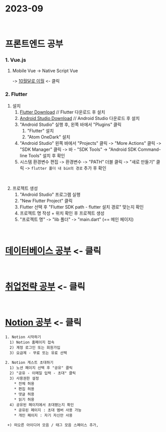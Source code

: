 # 2023-09

<br>

# 프론트엔드 공부

### 1. Vue.js
 1. Mobile Vue -> Native Script Vue

    -> [10월달로 이월](https://github.com/jinhuck854/Blog/blob/main/issues/2023-10.md) <- 클릭

### 2. Flutter
 1. 설치
    1) [Flutter Download](https://docs.flutter.dev/get-started/install) // Flutter 다운로드 후 설치
    2) [Android Studio Download](https://developer.android.com/studio) // Android Studio 다운로드 후 설치
    3) "Android Studio" 실행 후, 왼쪽 바에서 "Plugins" 클릭
       1) "Flutter" 설치
       2) "Atom OneDark" 설치
    4) "Android Studio" 왼쪽 바에서 "Projects" 클릭 -> "More Actions" 클릭 -> "SDK Manager" 클릭 -> 바 - "SDK Tools" -> "Android  SDK Command-line Tools" 설치 후 확인
    5) 시스템 환경변수 편집 -> 환경변수 -> "PATH" 더블 클릭 -> "새로 만들기" 클릭 -> `flutter 폴더 내 bin의 경로` 추가 후 확인
       
 <br>
 
 2. 프로젝트 생성
    1) "Android Studio" 프로그램 실행
    2) "New Flutter Project" 클릭
    3) Flutter 선택 후 "Flutter SDK path - flutter 설치 경로" 맞는지 확인
    4) 프로젝트 명 작성 + 위치 확인 후 프로젝트 생성
    5) "프로젝트 명" -> "lib 폴더" -> "main.dart" (== 메인 페이지)

<br>

# [데이터베이스 공부](https://github.com/jinhuck854/DB_Programming/blob/main/DB_Oracle_%EC%97%B0%EA%B2%B0.md) <- 클릭

<br>

# [취업전략 공부](https://github.com/jinhuck854/Blog/tree/main/employment) <- 클릭

<br>

# [Notion 공부](https://www.notion.so/) <- 클릭

<div>
  
    1. Notion 시작하기
      1) Notion 홈페이지 접속
      2) 계정 로그인 또는 회원가입
      3) 요금제 - 무료 또는 유료 선택

    2. Notion 게스트 초대하기
      1) 노션 페이지 선택 후 "공유" 클릭
      2) "공유 - 이메일 입력 - 초대" 클릭
      3) 사용권한 설정
        * 전체 허용
        * 편집 허용
        * 댓글 허용
        * 읽기 허용
      4) 공유된 페이지에서 초대됐는지 확인
        * 공유된 페이지 : 초대 멤버 사용 가능
        * 개인 페이지 : 자기 자신만 사용

     +) 떠오른 아이디어 모음 / 태그 모음 스페이스 추가,  
</div>
